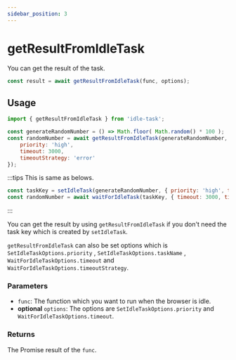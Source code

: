 ```yaml
---
sidebar_position: 3
---
```


# getResultFromIdleTask

You can get the result of the task.

```javascript
const result = await getResultFromIdleTask(func, options);
```

## Usage

```javascript
import { getResultFromIdleTask } from 'idle-task';

const generateRandomNumber = () => Math.floor( Math.random() * 100 );
const randomNumber = await getResultFromIdleTask(generateRandomNumber, {
    priority: 'high',
    timeout: 3000,
    timeoutStrategy: 'error'
});
```

:::tips
This is same as belows.
```javascript
const taskKey = setIdleTask(generateRandomNumber, { priority: 'high', taskName: 'generateRandomNumber'})
const randomNumber = await waitForIdleTask(taskKey, { timeout: 3000, timeoutStrategy: 'error' });
```
:::

You can get the result by using `getResultFromIdleTask` if you don't need the task key which is created by `setIdleTask`.

`getResultFromIdleTask` can also be set options which is `SetIdleTaskOptions.priority` , `SetIdleTaskOptions.taskName` , `WaitForIdleTaskOptions.timeout` and `WaitForIdleTaskOptions.timeoutStrategy`.

### Parameters

- `func`: The function which you want to run when the browser is idle.
- **optional** `options`: The options are `SetIdleTaskOptions.priority` and  `WaitForIdleTaskOptions.timeout`.

### Returns

The Promise result of the `func`.
